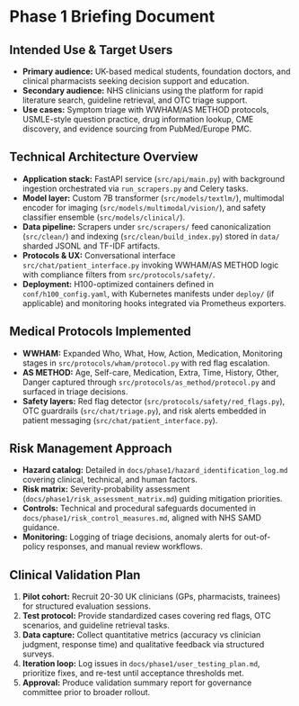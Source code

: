 # Phase 1 Briefing Document

## Intended Use & Target Users
- **Primary audience:** UK-based medical students, foundation doctors, and clinical pharmacists seeking decision support and education.
- **Secondary audience:** NHS clinicians using the platform for rapid literature search, guideline retrieval, and OTC triage support.
- **Use cases:** Symptom triage with WWHAM/AS METHOD protocols, USMLE-style question practice, drug information lookup, CME discovery, and evidence sourcing from PubMed/Europe PMC.

## Technical Architecture Overview
- **Application stack:** FastAPI service (`src/api/main.py`) with background ingestion orchestrated via `run_scrapers.py` and Celery tasks.
- **Model layer:** Custom 7B transformer (`src/models/textlm/`), multimodal encoder for imaging (`src/models/multimodal/vision/`), and safety classifier ensemble (`src/models/clinical/`).
- **Data pipeline:** Scrapers under `src/scrapers/` feed canonicalization (`src/clean/`) and indexing (`src/clean/build_index.py`) stored in `data/` sharded JSONL and TF-IDF artifacts.
- **Protocols & UX:** Conversational interface `src/chat/patient_interface.py` invoking WWHAM/AS METHOD logic with compliance filters from `src/protocols/safety/`.
- **Deployment:** H100-optimized containers defined in `conf/h100_config.yaml`, with Kubernetes manifests under `deploy/` (if applicable) and monitoring hooks integrated via Prometheus exporters.

## Medical Protocols Implemented
- **WWHAM:** Expanded Who, What, How, Action, Medication, Monitoring stages in `src/protocols/wham/protocol.py` with red flag escalation.
- **AS METHOD:** Age, Self-care, Medication, Extra, Time, History, Other, Danger captured through `src/protocols/as_method/protocol.py` and surfaced in triage decisions.
- **Safety layers:** Red flag detector (`src/protocols/safety/red_flags.py`), OTC guardrails (`src/chat/triage.py`), and risk alerts embedded in patient messaging (`src/chat/patient_interface.py`).

## Risk Management Approach
- **Hazard catalog:** Detailed in `docs/phase1/hazard_identification_log.md` covering clinical, technical, and human factors.
- **Risk matrix:** Severity-probability assessment (`docs/phase1/risk_assessment_matrix.md`) guiding mitigation priorities.
- **Controls:** Technical and procedural safeguards documented in `docs/phase1/risk_control_measures.md`, aligned with NHS SAMD guidance.
- **Monitoring:** Logging of triage decisions, anomaly alerts for out-of-policy responses, and manual review workflows.

## Clinical Validation Plan
1. **Pilot cohort:** Recruit 20-30 UK clinicians (GPs, pharmacists, trainees) for structured evaluation sessions.
2. **Test protocol:** Provide standardized cases covering red flags, OTC scenarios, and guideline retrieval tasks.
3. **Data capture:** Collect quantitative metrics (accuracy vs clinician judgment, response time) and qualitative feedback via structured surveys.
4. **Iteration loop:** Log issues in `docs/phase1/user_testing_plan.md`, prioritize fixes, and re-test until acceptance thresholds met.
5. **Approval:** Produce validation summary report for governance committee prior to broader rollout.

